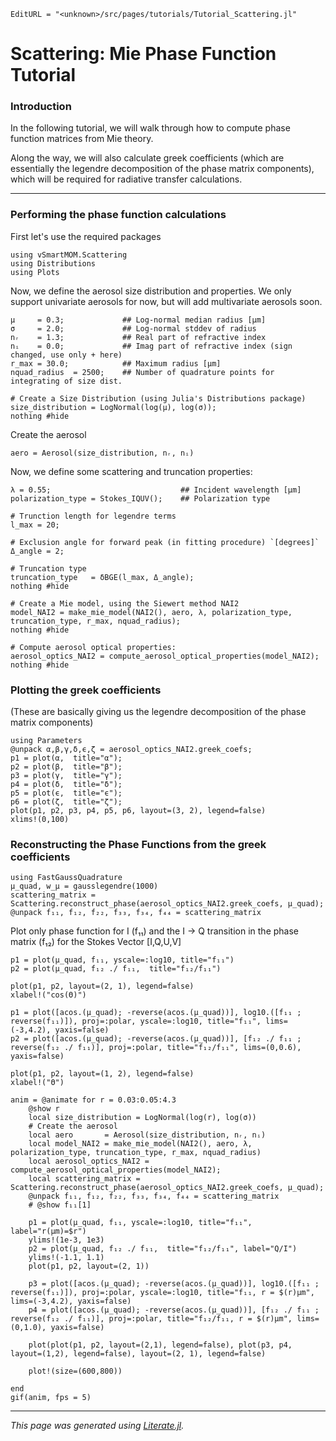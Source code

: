 ```@meta
EditURL = "<unknown>/src/pages/tutorials/Tutorial_Scattering.jl"
```

# Scattering: Mie Phase Function Tutorial

### Introduction
In the following tutorial, we will walk through how to compute phase function matrices from
Mie theory.

Along the way, we will also calculate greek coefficients (which are essentially the
legendre decomposition of the phase matrix components), which will be required for radiative
transfer calculations.

---

### Performing the phase function calculations

First let's use the required packages

````@example Tutorial_Scattering
using vSmartMOM.Scattering
using Distributions
using Plots
````

Now, we define the aerosol size distribution and properties. We only support univariate
aerosols for now, but will add multivariate aerosols soon.

````@example Tutorial_Scattering
μ     = 0.3;             ## Log-normal median radius [μm]
σ     = 2.0;             ## Log-normal stddev of radius
nᵣ    = 1.3;             ## Real part of refractive index
nᵢ    = 0.0;             ## Imag part of refractive index (sign changed, use only + here)
r_max = 30.0;            ## Maximum radius [μm]
nquad_radius  = 2500;    ## Number of quadrature points for integrating of size dist.

# Create a Size Distribution (using Julia's Distributions package)
size_distribution = LogNormal(log(μ), log(σ));
nothing #hide
````

Create the aerosol

````@example Tutorial_Scattering
aero = Aerosol(size_distribution, nᵣ, nᵢ)
````

Now, we define some scattering and truncation properties:

````@example Tutorial_Scattering
λ = 0.55;                             ## Incident wavelength [μm]
polarization_type = Stokes_IQUV();    ## Polarization type

# Trunction length for legendre terms
l_max = 20;

# Exclusion angle for forward peak (in fitting procedure) `[degrees]`
Δ_angle = 2;

# Truncation type
truncation_type   = δBGE(l_max, Δ_angle);
nothing #hide
````

````@example Tutorial_Scattering
# Create a Mie model, using the Siewert method NAI2
model_NAI2 = make_mie_model(NAI2(), aero, λ, polarization_type, truncation_type, r_max, nquad_radius);
nothing #hide
````

````@example Tutorial_Scattering
# Compute aerosol optical properties:
aerosol_optics_NAI2 = compute_aerosol_optical_properties(model_NAI2);
nothing #hide
````

### Plotting the greek coefficients
(These are basically giving us the legendre decomposition of the phase matrix components)

````@example Tutorial_Scattering
using Parameters
@unpack α,β,γ,δ,ϵ,ζ = aerosol_optics_NAI2.greek_coefs;
p1 = plot(α,  title="α");
p2 = plot(β,  title="β");
p3 = plot(γ,  title="γ");
p4 = plot(δ,  title="δ");
p5 = plot(ϵ,  title="ϵ");
p6 = plot(ζ,  title="ζ");
plot(p1, p2, p3, p4, p5, p6, layout=(3, 2), legend=false)
xlims!(0,100)
````

### Reconstructing the Phase Functions from the greek coefficients

````@example Tutorial_Scattering
using FastGaussQuadrature
μ_quad, w_μ = gausslegendre(1000)
scattering_matrix = Scattering.reconstruct_phase(aerosol_optics_NAI2.greek_coefs, μ_quad);
@unpack f₁₁, f₁₂, f₂₂, f₃₃, f₃₄, f₄₄ = scattering_matrix
````

Plot only phase function for I (f₁₁) and the I -> Q transition in the phase matrix (f₁₂) for the Stokes Vector [I,Q,U,V]

````@example Tutorial_Scattering
p1 = plot(μ_quad, f₁₁, yscale=:log10, title="f₁₁")
p2 = plot(μ_quad, f₁₂ ./ f₁₁,  title="f₁₂/f₁₁")

plot(p1, p2, layout=(2, 1), legend=false)
xlabel!("cos(Θ)")
````

````@example Tutorial_Scattering
p1 = plot([acos.(μ_quad); -reverse(acos.(μ_quad))], log10.([f₁₁ ; reverse(f₁₁)]), proj=:polar, yscale=:log10, title="f₁₁", lims=(-3,4.2), yaxis=false)
p2 = plot([acos.(μ_quad); -reverse(acos.(μ_quad))], [f₁₂ ./ f₁₁ ; reverse(f₁₂ ./ f₁₁)], proj=:polar, title="f₁₂/f₁₁", lims=(0,0.6), yaxis=false)

plot(p1, p2, layout=(1, 2), legend=false)
xlabel!("Θ")
````

````@example Tutorial_Scattering
anim = @animate for r = 0.03:0.05:4.3
    @show r
    local size_distribution = LogNormal(log(r), log(σ))
    # Create the aerosol
    local aero       = Aerosol(size_distribution, nᵣ, nᵢ)
    local model_NAI2 = make_mie_model(NAI2(), aero, λ, polarization_type, truncation_type, r_max, nquad_radius)
    local aerosol_optics_NAI2 = compute_aerosol_optical_properties(model_NAI2);
    local scattering_matrix = Scattering.reconstruct_phase(aerosol_optics_NAI2.greek_coefs, μ_quad);
    @unpack f₁₁, f₁₂, f₂₂, f₃₃, f₃₄, f₄₄ = scattering_matrix
    # @show f₁₁[1]

    p1 = plot(μ_quad, f₁₁, yscale=:log10, title="f₁₁", label="r(μm)=$r")
    ylims!(1e-3, 1e3)
    p2 = plot(μ_quad, f₁₂ ./ f₁₁,  title="f₁₂/f₁₁", label="Q/I")
    ylims!(-1.1, 1.1)
    plot(p1, p2, layout=(2, 1))

    p3 = plot([acos.(μ_quad); -reverse(acos.(μ_quad))], log10.([f₁₁ ; reverse(f₁₁)]), proj=:polar, yscale=:log10, title="f₁₁, r = $(r)μm", lims=(-3,4.2), yaxis=false)
    p4 = plot([acos.(μ_quad); -reverse(acos.(μ_quad))], [f₁₂ ./ f₁₁ ; reverse(f₁₂ ./ f₁₁)], proj=:polar, title="f₁₂/f₁₁, r = $(r)μm", lims=(0,1.0), yaxis=false)

    plot(plot(p1, p2, layout=(2,1), legend=false), plot(p3, p4, layout=(1,2), legend=false), layout=(2, 1), legend=false)

    plot!(size=(600,800))

end
gif(anim, fps = 5)
````

---

*This page was generated using [Literate.jl](https://github.com/fredrikekre/Literate.jl).*

